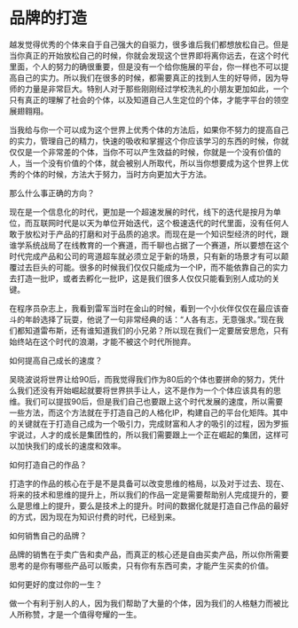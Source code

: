 # 品牌的打造

越发觉得优秀的个体来自于自己强大的自驱力，很多谁后我们都想放松自己。但是当你真正的开始放松自己的时候，你就会发现这个世界即将离你远去，在这个时代里面，个人的努力的确很重要，但是没有一个给你施展的平台，你一样也不可以提高自己的实力。所以我们在很多的时候，都需要真正的找到人生的好导师，因为导师的力量是非常巨大。特别人对于那些刚刚经过学校洗礼的小朋友更加如此，一个只有真正的理解了社会的个体，以及知道自己人生定位的个体，才能字平台的领空展翅翱翔。

当我给与你一个可以成为这个世界上优秀个体的方法后，如果你不努力的提高自己的实力，管理自己的精力，快速的吸收和掌握这个你应该学习的东西的时候，你就仅仅是一个非常差的个体，当你不可以产生效益的时候，你就是一个没有价值的人，当一个没有价值的个体，就会被别人所取代，所以当你想要成为这个世界上优秀的个体的时候，方法大于努力，当时方向更加大于方法。

那么什么事正确的方向？

现在是一个信息化的时代，更加是一个超速发展的时代，线下的迭代是按月为单位，而互联网时代是以天为单位开始迭代，这个极速迭代的时代里面，没有任何人敢于放松对于产品的打磨和对于品质的追求。而现在是一个知识型经济的时代，跟谁学系统战局了在线教育的一个赛道，而千聊也占据了一个赛道，所以要想在这个时代完成产品和公司的弯道超车就必须立足于新的场景，只有新的场景才有可以颠覆过去巨头的可能。很多的时候我们仅仅只能成为一个IP，而不能依靠自己的实力去打造一批IP，或者去孵化一批IP，这是我们很多人仅仅只能看到别人成功的关键。

在程序员杂志上，我看到雷军当时在金山的时候，看到一个小伙伴仅仅在最应该奋斗的年龄选择了玩耍，他说了一句非常经典的话：“人各有志，无意强求。”现在我们都知道雷布斯，还有谁知道我们的小兄弟？所以现在我们一定要居安思危，只有始终站在这个时代的浪潮，才能不被这个时代所抛弃。

如何提高自己成长的速度？

吴晓波说将世界让给90后，而我觉得我们作为80后的个体也要拼命的努力，凭什么我们还没有开始崛起就要将世界拱手让人，这不是作为一个个体应该具有的思维。我们可以提拔90后，但是我们自己也要跟上这个时代发展的速度，所以需要一些方法，而这个方法就在于打造自己的人格化IP，构建自己的平台化矩阵。其中的关键就在于打造自己成为一个吸引力，完成财富和人才的吸引的过程，因为罗振宇说过，人才的成长是集团性的，所以我们需要跟上一个正在崛起的集团，这样可以加快我们的成长的速度和效率。

如何打造自己的作品？

打造字的作品的核心在于是不是具备可以改变思维的格局，以及对于过去、现在、将来的技术和思维的提升上，所以我们的作品一定是需要帮助别人完成提升的，要么是思维上的提升，要么是技术上的提升。时间的数据化就是打造自己作品的最好的方式，因为现在为知识付费的时代，已经到来。

如何销售自己的品牌？

品牌的销售在于卖广告和卖产品，而真正的核心还是自由买卖产品，所以你所需要思考的是你有哪些产品可以贩卖，只有你有东西可卖，才能产生买卖的价值。

如何更好的度过你的一生？

做一个有利于别人的人，因为我们帮助了大量的个体，因为我们的人格魅力而被比人所称赞，才是一个值得夸耀的一生。
